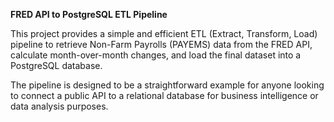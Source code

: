 **FRED API to PostgreSQL ETL Pipeline**


This project provides a simple and efficient ETL (Extract, Transform, Load) pipeline to retrieve Non-Farm Payrolls (PAYEMS) data from the FRED API, calculate month-over-month changes, and load the final dataset into a PostgreSQL database.


The pipeline is designed to be a straightforward example for anyone looking to connect a public API to a relational database for business intelligence or data analysis purposes.


